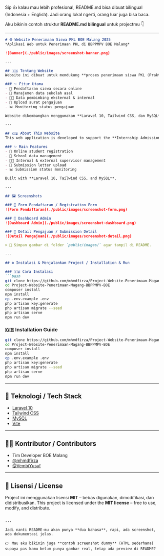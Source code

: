 Sip 👍 kalau mau lebih profesional, README.md bisa dibuat bilingual (Indonesia + English). Jadi orang lokal ngerti, orang luar juga bisa baca.

Aku bikinin contoh struktur **README.md bilingual** untuk projectmu 👇

---

````markdown
# 🌐 Website Penerimaan Siswa PKL BOE Malang 2025
*Aplikasi Web untuk Penerimaan PKL di BBPPMPV BOE Malang*

![Banner](./public/images/screenshot-banner.png)

---

## 🇮🇩 Tentang Website
Website ini dibuat untuk mendukung **proses penerimaan siswa PKL (Praktek Kerja Lapangan) di BBPPMPV BOE Malang tahun 2025**.  

### ✨ Fitur Utama
- 📝 Pendaftaran siswa secara online  
- 🏫 Manajemen data sekolah asal  
- 👨‍🏫 Data pembimbing eksternal & internal  
- 📂 Upload surat pengajuan  
- 📊 Monitoring status pengajuan  

Website dikembangkan menggunakan **Laravel 10, Tailwind CSS, dan MySQL**.

---

## 🇬🇧 About This Website
This web application is developed to support the **Internship Admission (PKL) process at BBPPMPV BOE Malang in 2025**.  

### ✨ Main Features
- 📝 Online student registration  
- 🏫 School data management  
- 👨‍🏫 Internal & external supervisor management  
- 📂 Submission letter upload  
- 📊 Submission status monitoring  

Built with **Laravel 10, Tailwind CSS, and MySQL**.

---

## 🖼️ Screenshots

### 🔹 Form Pendaftaran / Registration Form
![Form Pendaftaran](./public/images/screenshot-form.png)

### 🔹 Dashboard Admin
![Dashboard Admin](./public/images/screenshot-dashboard.png)

### 🔹 Detail Pengajuan / Submission Detail
![Detail Pengajuan](./public/images/screenshot-detail.png)

> 📌 Simpan gambar di folder `public/images/` agar tampil di README.

---

## ⚙️ Instalasi & Menjalankan Project / Installation & Run

### 🇮🇩 Cara Instalasi
```bash
git clone https://github.com/mhmdfirza/Project-Website-Penerimaan-Magang-BBPPMPV-BOE.git
cd Project-Website-Penerimaan-Magang-BBPPMPV-BOE
composer install
npm install
cp .env.example .env
php artisan key:generate
php artisan migrate --seed
php artisan serve
npm run dev
````

### 🇬🇧 Installation Guide

```bash
git clone https://github.com/mhmdfirza/Project-Website-Penerimaan-Magang-BBPPMPV-BOE.git
cd Project-Website-Penerimaan-Magang-BBPPMPV-BOE
composer install
npm install
cp .env.example .env
php artisan key:generate
php artisan migrate --seed
php artisan serve
npm run dev
```

---

## 📌 Teknologi / Tech Stack

* [Laravel 10](https://laravel.com/)
* [Tailwind CSS](https://tailwindcss.com/)
* [MySQL](https://www.mysql.com/)
* [Vite](https://vitejs.dev/)

---

## 👨‍💻 Kontributor / Contributors

* Tim Developer BOE Malang
* [@mhmdfirza](https://github.com/mhmdfirza)
* [@VembiYusuf](https://github.com/VembiYusuf)

---

## 📜 Lisensi / License

Project ini menggunakan lisensi **MIT** – bebas digunakan, dimodifikasi, dan didistribusikan.
This project is licensed under the **MIT license** – free to use, modify, and distribute.

```

---

Jadi nanti README-mu akan punya **dua bahasa**, rapi, ada screenshot, ada dokumentasi jelas.  

👉 Mau aku bikinin juga **contoh screenshot dummy** (HTML sederhana) supaya pas kamu belum punya gambar real, tetap ada preview di README?
```
